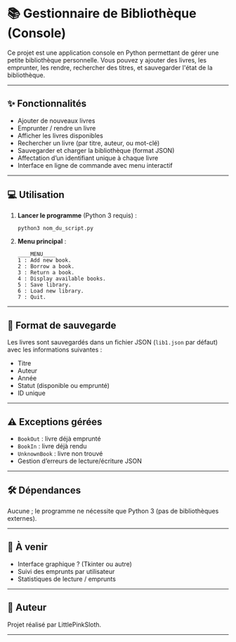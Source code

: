 
# 📚 Gestionnaire de Bibliothèque (Console)

Ce projet est une application console en Python permettant de gérer une petite bibliothèque personnelle. Vous pouvez y ajouter des livres, les emprunter, les rendre, rechercher des titres, et sauvegarder l'état de la bibliothèque.

---

## ✨ Fonctionnalités

- Ajouter de nouveaux livres
- Emprunter / rendre un livre
- Afficher les livres disponibles
- Rechercher un livre (par titre, auteur, ou mot-clé)
- Sauvegarder et charger la bibliothèque (format JSON)
- Affectation d’un identifiant unique à chaque livre
- Interface en ligne de commande avec menu interactif

---

## 💻 Utilisation

1. **Lancer le programme** (Python 3 requis) :
   ```bash
   python3 nom_du_script.py
   ```

2. **Menu principal** :
   ```
   ____MENU____
   1 : Add new book.
   2 : Borrow a book.
   3 : Return a book.
   4 : Display available books.
   5 : Save library.
   6 : Load new library.
   7 : Quit.
   ```

---

## 📂 Format de sauvegarde

Les livres sont sauvegardés dans un fichier JSON (`lib1.json` par défaut) avec les informations suivantes :
- Titre
- Auteur
- Année
- Statut (disponible ou emprunté)
- ID unique

---

## ⚠️ Exceptions gérées

- `BookOut` : livre déjà emprunté
- `BookIn` : livre déjà rendu
- `UnknownBook` : livre non trouvé
- Gestion d’erreurs de lecture/écriture JSON

---

## 🛠️ Dépendances

Aucune ; le programme ne nécessite que Python 3 (pas de bibliothèques externes).

---

## 📌 À venir

- Interface graphique ? (Tkinter ou autre)
- Suivi des emprunts par utilisateur
- Statistiques de lecture / emprunts

---

## 👤 Auteur

Projet réalisé par LittlePinkSloth.

---

